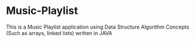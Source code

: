 # Music-Playlist
This is a Music Playlist application using Data Structure Algorithm Concepts (Such as arrays, linked lists) written in JAVA
